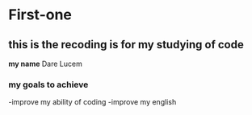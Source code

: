 # First-one
## this is the recoding is for my studying of code 
**my name** Dare Lucem
### my goals to achieve
-improve my ability of coding
-improve my english
